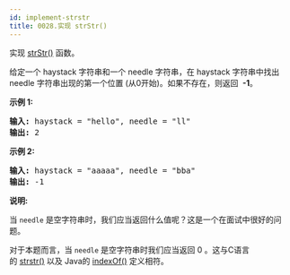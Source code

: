 ```yaml
---
id: implement-strstr
title: 0028.实现 strStr()
---
```

实现 [strStr()](https://baike.baidu.com/item/strstr/811469) 函数。

给定一个 haystack 字符串和一个 needle 字符串，在 haystack 字符串中找出 needle 字符串出现的第一个位置 (从0开始)。如果不存在，则返回  **-1**。

**示例 1:**


<pre><strong>输入:</strong> haystack = &#34;hello&#34;, needle = &#34;ll&#34;<br/><strong>输出:</strong> 2<br/></pre>

**示例 2:**


<pre><strong>输入:</strong> haystack = &#34;aaaaa&#34;, needle = &#34;bba&#34;<br/><strong>输出:</strong> -1<br/></pre>

**说明:**

当 <code>needle</code> 是空字符串时，我们应当返回什么值呢？这是一个在面试中很好的问题。

对于本题而言，当 <code>needle</code> 是空字符串时我们应当返回 0 。这与C语言的 [strstr()](https://baike.baidu.com/item/strstr/811469) 以及 Java的 [indexOf()](https://docs.oracle.com/javase/7/docs/api/java/lang/String.html#indexOf(java.lang.String)) 定义相符。
